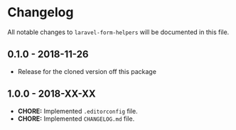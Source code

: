 # Changelog 

All notable changes to `laravel-form-helpers` will be documented in this file. 

## 0.1.0 - 2018-11-26

- Release for the cloned version off this package

## 1.0.0 - 2018-XX-XX 

- **CHORE:** Implemented `.editorconfig` file. 
- **CHORE:** Implemented `CHANGELOG.md` file.
